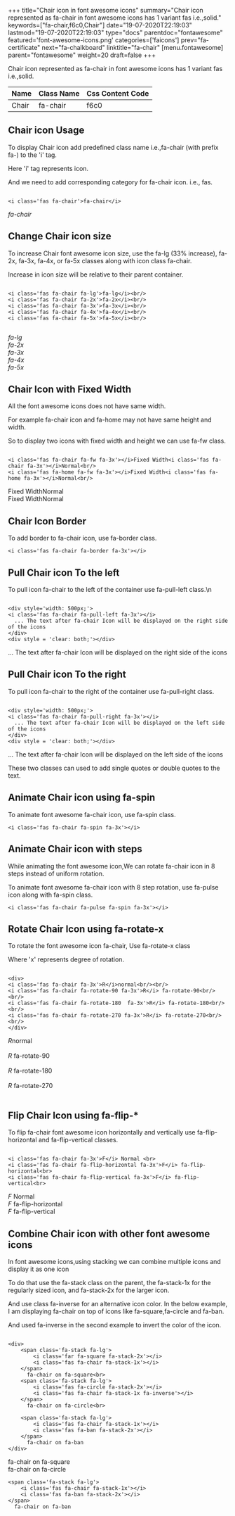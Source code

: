 +++
title="Chair icon in font awesome icons"
summary="Chair icon represented as fa-chair in font awesome icons has 1 variant fas i.e.,solid."
keywords=["fa-chair,f6c0,Chair"]
date="19-07-2020T22:19:03"
lastmod="19-07-2020T22:19:03"
type="docs"
parentdoc="fontawesome"
featured='font-awesome-icons.png'
categories=['faicons']
prev="fa-certificate"
next="fa-chalkboard"
linktitle="fa-chair"
[menu.fontawesome]
parent="fontawesome"
weight=20
draft=false
+++


Chair icon represented as fa-chair in font awesome icons has 1 variant fas i.e.,solid.

<div class='table-responsive'><table class='table'><thead><tr><th>Name</th><th>Class Name</th><th>Css Content Code</th></tr></thead><tbody><tr><td>Chair</td><td>fa-chair</td><td>f6c0</td></tr></tbody></table></div>



## Chair icon Usage

To display Chair icon add predefined class name i.e.,fa-chair (with prefix fa-) to the 'i' tag.

Here 'i' tag represents icon.

And we need to add corresponding category for fa-chair icon. i.e., fas.


```

<i class='fas fa-chair'>fa-chair</i>
```

<i class='fas fa-chair'>fa-chair</i>




## Change Chair icon size
To increase Chair font awesome icon size, use the fa-lg (33% increase), fa-2x, fa-3x, fa-4x, or fa-5x classes along with icon class fa-chair.

Increase in icon size will be relative to their parent container. 

```

<i class='fas fa-chair fa-lg'>fa-lg</i><br/>
<i class='fas fa-chair fa-2x'>fa-2x</i><br/>
<i class='fas fa-chair fa-3x'>fa-3x</i><br/>
<i class='fas fa-chair fa-4x'>fa-4x</i><br/>
<i class='fas fa-chair fa-5x'>fa-5x</i><br/>
            
```

<i class='fas fa-chair fa-lg'>fa-lg</i><br/>
<i class='fas fa-chair fa-2x'>fa-2x</i><br/>
<i class='fas fa-chair fa-3x'>fa-3x</i><br/>
<i class='fas fa-chair fa-4x'>fa-4x</i><br/>
<i class='fas fa-chair fa-5x'>fa-5x</i><br/>
            



## Chair Icon with Fixed Width 

All the font awesome icons does not have same width.

For example fa-chair icon and fa-home may not have same height and width.

So to display two icons with fixed width and height we can use fa-fw class.


```

<i class='fas fa-chair fa-fw fa-3x'></i>Fixed Width<i class='fas fa-chair fa-3x'></i>Normal<br/>
<i class='fas fa-home fa-fw fa-3x'></i>Fixed Width<i class='fas fa-home fa-3x'></i>Normal<br/>
```

<i class='fas fa-chair fa-fw fa-3x'></i>Fixed Width<i class='fas fa-chair fa-3x'></i>Normal<br/>
<i class='fas fa-home fa-fw fa-3x'></i>Fixed Width<i class='fas fa-home fa-3x'></i>Normal<br/>



## Chair Icon Border 

To add border to fa-chair icon, use fa-border class.


```
<i class='fas fa-chair fa-border fa-3x'></i>

```
<i class='fas fa-chair fa-border fa-3x'></i>





## Pull Chair icon To the left

To pull icon fa-chair to the left of the container use fa-pull-left class.\n

```

<div style='width: 500px;'>
<i class='fas fa-chair fa-pull-left fa-3x'></i>
  ... The text after fa-chair Icon will be displayed on the right side of the icons
</div>
<div style = 'clear: both;'></div>
```

<div style='width: 500px;'>
<i class='fas fa-chair fa-pull-left fa-3x'></i>
  ... The text after fa-chair Icon will be displayed on the right side of the icons
</div>
<div style = 'clear: both;'></div>




## Pull Chair icon To the right
To pull icon fa-chair to the right of the container use fa-pull-right class.

```

<div style='width: 500px;'>
<i class='fas fa-chair fa-pull-right fa-3x'></i>
  ... The text after fa-chair Icon will be displayed on the left side of the icons
</div>
<div style = 'clear: both;'></div>
```

<div style='width: 500px;'>
<i class='fas fa-chair fa-pull-right fa-3x'></i>
  ... The text after fa-chair Icon will be displayed on the left side of the icons
</div>
<div style = 'clear: both;'></div>

These two classes can used to add single quotes or double quotes to the text.


## Animate Chair icon using fa-spin
To animate font awesome fa-chair icon, use fa-spin class.

```
<i class='fas fa-chair fa-spin fa-3x'></i>
```
<i class='fas fa-chair fa-spin fa-3x'></i>




## Animate Chair icon with steps
While animating the font awesome icon,We can rotate fa-chair icon in 8 steps instead of uniform rotation.

To animate font awesome fa-chair icon with 8 step rotation, use fa-pulse icon along with fa-spin class.


```
<i class='fas fa-chair fa-pulse fa-spin fa-3x'></i>

```
<i class='fas fa-chair fa-pulse fa-spin fa-3x'></i>





## Rotate Chair Icon using fa-rotate-x
To rotate the font awesome icon fa-chair, Use fa-rotate-x class

Where 'x' represents degree of rotation.


```

<div>
<i class='fas fa-chair fa-3x'>R</i>normal<br/><br/>
<i class='fas fa-chair fa-rotate-90 fa-3x'>R</i> fa-rotate-90<br/><br/> 
<i class='fas fa-chair fa-rotate-180  fa-3x'>R</i> fa-rotate-180<br/><br/> 
<i class='fas fa-chair fa-rotate-270 fa-3x'>R</i> fa-rotate-270<br/><br/>
</div>
```

<div>
<i class='fas fa-chair fa-3x'>R</i>normal<br/><br/>
<i class='fas fa-chair fa-rotate-90 fa-3x'>R</i> fa-rotate-90<br/><br/> 
<i class='fas fa-chair fa-rotate-180  fa-3x'>R</i> fa-rotate-180<br/><br/> 
<i class='fas fa-chair fa-rotate-270 fa-3x'>R</i> fa-rotate-270<br/><br/>
</div>




## Flip Chair Icon using fa-flip-*
To flip fa-chair font awesome icon horizontally and vertically use fa-flip-horizontal and fa-flip-vertical classes. 

```

<i class='fas fa-chair fa-3x'>F</i> Normal <br>
<i class='fas fa-chair fa-flip-horizontal fa-3x'>F</i> fa-flip-horizontal<br>
<i class='fas fa-chair fa-flip-vertical fa-3x'>F</i> fa-flip-vertical<br>
```

<i class='fas fa-chair fa-3x'>F</i> Normal <br>
<i class='fas fa-chair fa-flip-horizontal fa-3x'>F</i> fa-flip-horizontal<br>
<i class='fas fa-chair fa-flip-vertical fa-3x'>F</i> fa-flip-vertical<br>




## Combine Chair icon with other font awesome icons
In font awesome icons,using stacking we can combine multiple icons and display it as one icon 

To do that use the fa-stack class on the parent, the fa-stack-1x for the regularly sized icon, and fa-stack-2x for the larger icon.

And use class fa-inverse for an alternative icon color. 
In the below example, I am displaying fa-chair on top of icons like fa-square,fa-circle and fa-ban.

And used fa-inverse in the second example to invert the color of the icon.

```

<div>
    <span class='fa-stack fa-lg'>
        <i class='far fa-square fa-stack-2x'></i>
        <i class='fas fa-chair fa-stack-1x'></i>
    </span>
      fa-chair on fa-square<br>
    <span class='fa-stack fa-lg'>
        <i class='fas fa-circle fa-stack-2x'></i>
        <i class='fas fa-chair fa-stack-1x fa-inverse'></i>
    </span>
      fa-chair on fa-circle<br>

    <span class='fa-stack fa-lg'>
        <i class='fas fa-chair fa-stack-1x'></i>
        <i class='fas fa-ban fa-stack-2x'></i>
    </span>
      fa-chair on fa-ban
</div>
```

<div>
    <span class='fa-stack fa-lg'>
        <i class='far fa-square fa-stack-2x'></i>
        <i class='fas fa-chair fa-stack-1x'></i>
    </span>
      fa-chair on fa-square<br>
    <span class='fa-stack fa-lg'>
        <i class='fas fa-circle fa-stack-2x'></i>
        <i class='fas fa-chair fa-stack-1x fa-inverse'></i>
    </span>
      fa-chair on fa-circle<br>

    <span class='fa-stack fa-lg'>
        <i class='fas fa-chair fa-stack-1x'></i>
        <i class='fas fa-ban fa-stack-2x'></i>
    </span>
      fa-chair on fa-ban
</div>






